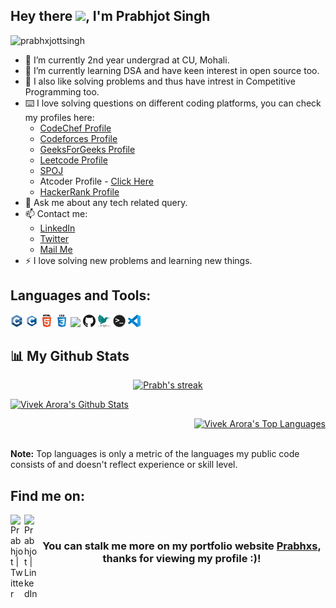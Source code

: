 ## Hey there <img src="https://raw.githubusercontent.com/MartinHeinz/MartinHeinz/master/wave.gif" width="30px">, I'm Prabhjot Singh
<p align="centre"> <img src="https://komarev.com/ghpvc/?username=prabhxjottsingh" alt="prabhxjottsingh" /> </p>

- 📄 I’m currently 2nd year undergrad at CU, Mohali.
- 🌱 I’m currently learning DSA and have keen interest in open source too.
- 📘 I also like solving problems and thus have intrest in Competitive Programming too.
- ⌨️ I love solving questions on different coding platforms, you can check my profiles here: 
     - [CodeChef Profile](https://www.codechef.com/users/prbhjot_singh)
     - [Codeforces Profile](https://codeforces.com/profile/Prabhxs2)
     - [GeeksForGeeks Profile](https://auth.geeksforgeeks.org/user/prabhxjott/practice/)
     - [Leetcode Profile](https://leetcode.com/prabhxs/)
     - [SPOJ](https://www.spoj.com/myaccount/)
     - Atcoder Profile - [Click Here](https://atcoder.jp/users/vivek_arora)
     - [HackerRank Profile](https://www.hackerrank.com/prabhx_jott)
- 💬 Ask me about any tech related query.
- 📫 Contact me: 
     - [LinkedIn](https://www.linkedin.com/in/prabhxjottsingh/)
     - [Twitter](https://twitter.com/Prabhxs)
     - <a href="mailto:webmaster@example.com">Mail Me</a>
- ⚡ I love solving new problems and learning new things.

## Languages and Tools:

<code><img height="20" src="https://raw.githubusercontent.com/github/explore/80688e429a7d4ef2fca1e82350fe8e3517d3494d/topics/cpp/cpp.png"></code>
<code><img height="20" src="https://raw.githubusercontent.com/github/explore/80688e429a7d4ef2fca1e82350fe8e3517d3494d/topics/c/c.png"></code>
<code><img height="20" src="https://raw.githubusercontent.com/github/explore/80688e429a7d4ef2fca1e82350fe8e3517d3494d/topics/html/html.png"></code>
<code><img height="20" src="https://raw.githubusercontent.com/github/explore/80688e429a7d4ef2fca1e82350fe8e3517d3494d/topics/css/css.png"></code>
<code><img height="20" src="https://img.icons8.com/color/48/000000/git.png"></code>
<code><img height="20" src="https://raw.githubusercontent.com/github/explore/78df643247d429f6cc873026c0622819ad797942/topics/github/github.png"></code>
<code><img height="20" src="https://raw.githubusercontent.com/github/explore/78df643247d429f6cc873026c0622819ad797942/topics/latex/latex.png"></code>
<code><img height="20" src="https://raw.githubusercontent.com/github/explore/80688e429a7d4ef2fca1e82350fe8e3517d3494d/topics/terminal/terminal.png"></code>
<code><img height="20" src="https://raw.githubusercontent.com/github/explore/80688e429a7d4ef2fca1e82350fe8e3517d3494d/topics/visual-studio-code/visual-studio-code.png"></code> 
<br>


## 📊 My Github Stats

<p align="center">
    <a href="https://github.com/prabhxjottsingh/github-readme-streak-stats">
        <img title="🔥 Get streak stats for your profile at git.io/streak-stats" alt="Prabh's streak" src="https://github-readme-streak-stats.herokuapp.com/?user=prabhxjottsingh&theme=black-ice&hide_border=true&stroke=0000&background=060A0CD0"/>
    </a>
</p>
<p align="left">
    <a href="https://github.com/prabhxjottsingh/github-readme-stats">
        <img alt="Vivek Arora's Github Stats" src="https://github-readme-stats.vercel.app/api?username=prabhxjottsingh&show_icons=true&count_private=true&theme=react&hide_border=true&bg_color=0D1117" />
    </a>
</p>
<p align="right">
    <a href="https://github.com/prabhxsjottsingh/github-readme-stats">
        <img alt="Vivek Arora's Top Languages" src="https://github-readme-stats.vercel.app/api/top-langs/?username=prabhxjottsingh&langs_count=8&count_private=true&layout=compact&theme=react&hide_border=true&bg_color=0D1117"/>
    </a>
</p>   
<br/>
<b>Note:</b> Top languages is only a metric of the languages my public code consists of and doesn't reflect experience or skill level.

## Find me on:
[<img align="left" alt="Prabhjot | Twitter" width="22px" src="https://cdn.jsdelivr.net/npm/simple-icons@v3/icons/twitter.svg" />][twitter]
[<img align="left" alt="Prabhjot | LinkedIn" width="22px" src="https://cdn.jsdelivr.net/npm/simple-icons@v3/icons/linkedin.svg" />][linkedin]

<br />

[twitter]: https://twitter.com/Prabhxs
[linkedin]: https://www.linkedin.com/in/prabhxjottsingh/
[github]: https://github.com/prabhxjottsingh

<div align="center">

### You can stalk me more on my portfolio website [Prabhxs](https://prabhxjottsingh.github.io/prabh-portfolio/), thanks for viewing my profile :)!

</div>
